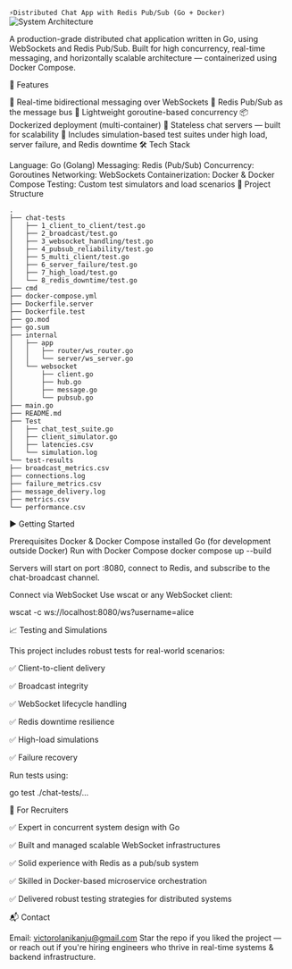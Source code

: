 ```⚡Distributed Chat App with Redis Pub/Sub (Go + Docker)```
![System Architecture](./chatapp.png)


A production-grade distributed chat application written in Go, using WebSockets and Redis Pub/Sub. Built for high concurrency, real-time messaging, and horizontally scalable architecture — containerized using Docker Compose.

🚀 Features

🔌 Real-time bidirectional messaging over WebSockets
📡 Redis Pub/Sub as the message bus
🧵 Lightweight goroutine-based concurrency
📦 Dockerized deployment (multi-container)
💬 Stateless chat servers — built for scalability
🧪 Includes simulation-based test suites under high load, server failure, and Redis downtime
🛠️ Tech Stack

Language: Go (Golang)
Messaging: Redis (Pub/Sub)
Concurrency: Goroutines
Networking: WebSockets
Containerization: Docker & Docker Compose
Testing: Custom test simulators and load scenarios
📂 Project Structure

```
.
├── chat-tests
│   ├── 1_client_to_client/test.go
│   ├── 2_broadcast/test.go
│   ├── 3_websocket_handling/test.go
│   ├── 4_pubsub_reliability/test.go
│   ├── 5_multi_client/test.go
│   ├── 6_server_failure/test.go
│   ├── 7_high_load/test.go
│   └── 8_redis_downtime/test.go
├── cmd
├── docker-compose.yml
├── Dockerfile.server
├── Dockerfile.test
├── go.mod
├── go.sum
├── internal
│   ├── app
│   │   ├── router/ws_router.go
│   │   └── server/ws_server.go
│   └── websocket
│       ├── client.go
│       ├── hub.go
│       ├── message.go
│       └── pubsub.go
├── main.go
├── README.md
├── Test
│   ├── chat_test_suite.go
│   ├── client_simulator.go
│   ├── latencies.csv
│   └── simulation.log
└── test-results
├── broadcast_metrics.csv
├── connections.log
├── failure_metrics.csv
├── message_delivery.log
├── metrics.csv
└── performance.csv
```

▶️ Getting Started

Prerequisites
Docker & Docker Compose installed
Go (for development outside Docker)
Run with Docker Compose
docker compose up --build

Servers will start on port :8080, connect to Redis, and subscribe to the chat-broadcast channel.

Connect via WebSocket
Use wscat or any WebSocket client:

wscat -c ws://localhost:8080/ws?username=alice

📈 Testing and Simulations

This project includes robust tests for real-world scenarios:

✅ Client-to-client delivery

✅ Broadcast integrity

✅ WebSocket lifecycle handling

✅ Redis downtime resilience

✅ High-load simulations

✅ Failure recovery

Run tests using:

go test ./chat-tests/...

💼 For Recruiters

✅ Expert in concurrent system design with Go

✅ Built and managed scalable WebSocket infrastructures

✅ Solid experience with Redis as a pub/sub system

✅ Skilled in Docker-based microservice orchestration

✅ Delivered robust testing strategies for distributed systems


📬 Contact

Email: victorolanikanju@gmail.com
Star the repo if you liked the project — or reach out if you're hiring engineers who thrive in real-time systems & backend infrastructure.
